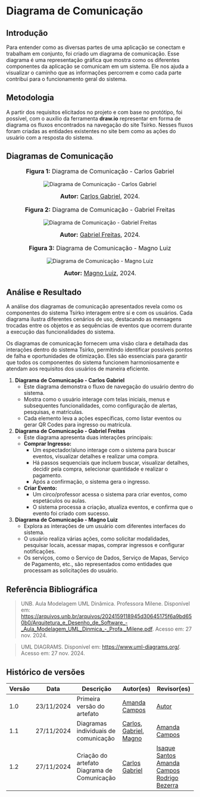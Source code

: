 # Diagrama de Comunicação 

## Introdução

Para entender como as diversas partes de uma aplicação se conectam e trabalham em conjunto, foi criado um diagrama de comunicação. Esse diagrama é uma representação gráfica que mostra como os diferentes componentes da aplicação se comunicam em um sistema. Ele nos ajuda a visualizar o caminho que as informações percorrem e como cada parte contribui para o funcionamento geral do sistema.

## Metodologia

A partir dos requisitos elicitados no projeto e com base no protótipo, foi possível, com o auxílio da ferramenta **draw.io** representar em forma de diagrama os fluxos encontrados na navegação do site Tsírko. Nesses fluxos foram criadas as entidades existentes no site bem como as ações do usuário com a resposta do sistema. 

## Diagramas de Comunicação

<div align="center">
<font size="3"><p style="text-align: center"><b>Figura 1:</b> Diagrama de Comunicação - Carlos Gabriel </p></font>

![ Diagrama de Comunicação - Carlos Gabriel](https://raw.githubusercontent.com/UnBArqDsw2024-2/2024.2_G9_Tsirko_Entrega_02/refs/heads/main/docs/assets/Carlos_Gabriel_DiagramaDeComunicacao.png)

<font size="3"><p style="text-align: center"><b>Autor:</b> <a href="https://github.com/TheCarlosRamos">Carlos Gabriel</a>, 2024.</p></font> 
</div>
<div align="center">
<font size="3"><p style="text-align: center"><b>Figura 2:</b>  Diagrama de Comunicação - Gabriel Freitas</p></font>

![ Diagrama de Comunicação - Gabriel Freitas](https://raw.githubusercontent.com/UnBArqDsw2024-2/2024.2_G9_Tsirko_Entrega_02/refs/heads/main/docs/assets/Gabriel_DiagramaDeComunicacao.drawio.png)

<font size="3"><p style="text-align: center"><b>Autor:</b> <a href="https://github.com/gabrielfreitass1">Gabriel Freitas</a>, 2024.</p></font> 
</div>
<div align="center">
<font size="3"><p style="text-align: center"><b>Figura 3:</b>  Diagrama de Comunicação - Magno Luiz </p></font>

![ Diagrama de Comunicação - Magno Luiz](https://raw.githubusercontent.com/UnBArqDsw2024-2/2024.2_G9_Tsirko_Entrega_02/refs/heads/main/docs/assets/Magno_DiagramaDeComunicao.png)

<font size="3"><p style="text-align: center"><b>Autor:</b> <a href="https://github.com/magnluiz">Magno Luiz</a>, 2024.</p></font> 
</div>


## Análise e Resultado

A análise dos diagramas de comunicação apresentados revela como os componentes do sistema Tsírko interagem entre si e com os usuários. Cada diagrama ilustra diferentes cenários de uso, destacando as mensagens trocadas entre os objetos e as sequências de eventos que ocorrem durante a execução das funcionalidades do sistema.

Os diagramas de comunicação fornecem uma visão clara e detalhada das interações dentro do sistema Tsírko, permitindo identificar possíveis pontos de falha e oportunidades de otimização. Eles são essenciais para garantir que todos os componentes do sistema funcionem harmoniosamente e atendam aos requisitos dos usuários de maneira eficiente.

1. **Diagrama de Comunicação - Carlos Gabriel**
    - Este diagrama demonstra o fluxo de navegação do usuário dentro do sistema.
    - Mostra como o usuário interage com telas iniciais, menus e subsequentes funcionalidades, como configuração de alertas, pesquisas, e matrículas.
    - Cada elemento leva a ações específicas, como listar eventos ou gerar QR Codes para ingresso ou matrícula.
2. **Diagrama de Comunicação - Gabriel Freitas**
    - Este diagrama apresenta duas interações principais:
    - **Comprar Ingresso:**
        - Um espectador/aluno interage com o sistema para buscar eventos, visualizar detalhes e realizar uma compra.
        - Há passos sequenciais que incluem buscar, visualizar detalhes, decidir pela compra, selecionar quantidade e realizar o pagamento.
        - Após a confirmação, o sistema gera o ingresso.
    - **Criar Evento:**
        - Um circo/professor acessa o sistema para criar eventos, como espetáculos ou aulas.
        - O sistema processa a criação, atualiza eventos, e confirma que o evento foi criado com sucesso.
3. **Diagrama de Comunicação - Magno Luiz**
    - Explora as interações de um usuário com diferentes interfaces do sistema.
    - O usuário realiza várias ações, como solicitar modalidades, pesquisar locais, acessar mapas, comprar ingressos e configurar notificações.
    - Os serviços, como o Serviço de Dados, Serviço de Mapas, Serviço de Pagamento, etc., são representados como entidades que processam as solicitações do usuário.



## Referência Bibliográfica
> UNB. Aula Modelagem UML Dinâmica. Professora Milene. Disponível em: https://arquivos.unb.br/arquivos/2024159118945d30645175f6a9bd650b0/Arquitetura_e_Desenho_de_Software_-_Aula_Modelagem_UML_Dinmica_-_Profa._Milene.pdf. Acesso em: 27 nov. 2024.

> UML DIAGRAMS. Disponível em: https://www.uml-diagrams.org/. Acesso em: 27 nov. 2024.



## Histórico de versões

| Versão | Data       | Descrição                                   | Autor(es)       | Revisor(es) |
| ------ | ---------- | ------------------------------------------- | --------------- | ----------- |
| 1.0    | 23/11/2024 | Primeira versão do artefato | [Amanda Campos](https://github.com/acamposs) | [Autor](https://github.com/autor) |
| 1.1    | 27/11/2024 | Diagramas individuais de comunicação | [Carlos](https://github.com/TheCarlosRamos), [Gabriel](https://github.com/gabrielfreitass1), [Magno](https://github.com/magnluiz) | [Amanda Campos](https://github.com/acamposs) |
| 1.2    | 27/11/2024 | Criação do artefato Diagrama de Comunicação | [Carlos Gabriel](https://github.com/TheCarlosRamos) | [Isaque Santos](https://github.com/IsaqueSH) [Amanda Campos](https://github.com/acamposs) [Rodrigo Bezerra](https://github.com/Rodrigomfab88)           |


